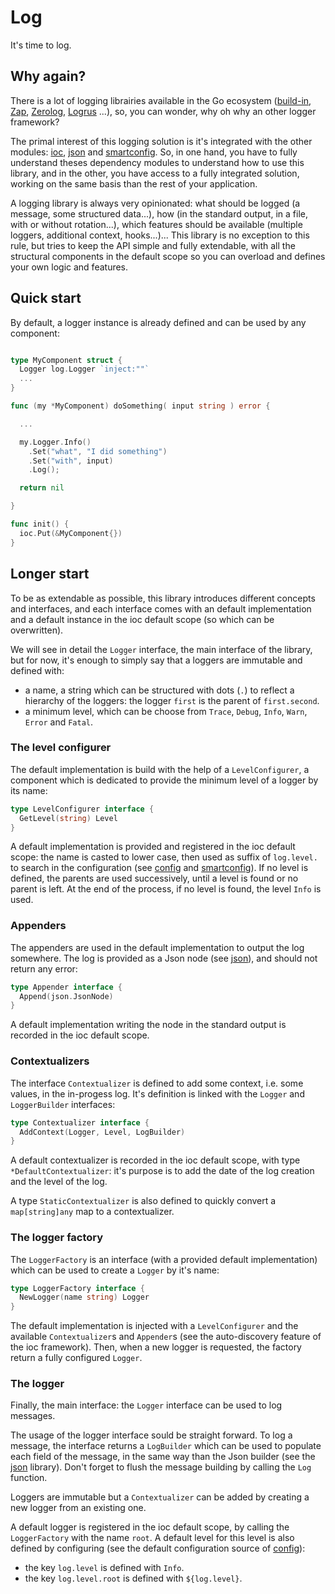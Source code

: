 
# Log

It's time to log.

## Why again?

There is a lot of logging librairies available in the Go ecosystem ([build-in](https://pkg.go.dev/log), [Zap](https://github.com/uber-go/zap), [Zerolog](https://github.com/rs/zerolog), [Logrus](https://github.com/sirupsen/logrus) ...), so, you can wonder, why oh why an other logger framework?

The primal interest of this logging solution is it's integrated with the other modules: [ioc](../ioc/README.md), [json](../json/README.md) and [smartconfig](../smartconfig/README.md). So, in one hand, you have to fully understand theses dependency modules to understand how to use this library, and in the other, you have access to a fully integrated solution, working on the same basis than the rest of your application.

A logging library is always very opinionated: what should be logged (a message, some structured data...), how (in the standard output, in a file, with or without rotation...), which features should be available (multiple loggers, additional context, hooks...)... This library is no exception to this rule, but tries to keep the API simple and fully extendable, with all the structural components in the default scope so you can overload and defines your own logic and features.

## Quick start

By default, a logger instance is already defined and can be used by any component:
```go

type MyComponent struct {
  Logger log.Logger `inject:""`
  ...
}

func (my *MyComponent) doSomething( input string ) error {

  ...

  my.Logger.Info()
    .Set("what", "I did something")
    .Set("with", input)
    .Log();

  return nil

}

func init() {
  ioc.Put(&MyComponent{})
}

```

## Longer start

To be as extendable as possible, this library introduces different concepts and interfaces, and each interface comes with an default implementation and a default instance in the ioc default scope (so which can be overwritten).

We will see in detail the `Logger` interface, the main interface of the library, but for now, it's enough to simply say that a loggers are immutable and defined with:
 * a name, a string which can be structured with dots (`.`) to reflect a hierarchy of the loggers: the logger `first` is the parent of `first.second`.
 * a minimum level, which can be choose from `Trace`, `Debug`, `Info`, `Warn`, `Error` and `Fatal`.

### The level configurer

The default implementation is build with the help of a `LevelConfigurer`, a component which is dedicated to provide the minimum level of a logger by its name:
```go
type LevelConfigurer interface {
  GetLevel(string) Level
}
```

A default implementation is provided and registered in the ioc default scope: the name is casted to lower case, then used as suffix of `log.level.` to search in the configuration (see [config](../config/README.md) and [smartconfig](../smartconfig/README.md)). If no level is defined, the parents are used successively, until a level is found or no parent is left. At the end of the process, if no level is found, the level `Info` is used.

### Appenders

The appenders are used in the default implementation to output the log somewhere. The log is provided as a Json node (see [json](../json/README.md)), and should not return any error:
```go
type Appender interface {
  Append(json.JsonNode)
}
```

A default implementation writing the node in the standard output is recorded in the ioc default scope.

### Contextualizers

The interface `Contextualizer` is defined to add some context, i.e. some values, in the in-progess log. It's definition is linked with the `Logger` and `LoggerBuilder` interfaces:
```go
type Contextualizer interface {
  AddContext(Logger, Level, LogBuilder)
}
```

A default contextualizer is recorded in the ioc default scope, with type `*DefaultContextualizer`: it's purpose is to add the date of the log creation and the level of the log.

A type `StaticContextualizer` is also defined to quickly convert a `map[string]any` map to a contextualizer.

### The logger factory

The `LoggerFactory` is an interface (with a provided default implementation) which can be used to create a `Logger` by it's name:
```go
type LoggerFactory interface {
  NewLogger(name string) Logger
}
```

The default implementation is injected with a `LevelConfigurer` and the available `Contextualizer`s and `Appender`s (see the auto-discovery feature of the ioc framework). Then, when a new logger is requested, the factory return a fully configured `Logger`.

### The logger

Finally, the main interface: the `Logger` interface can be used to log messages.

The usage of the logger interface sould be straight forward. To log a message, the interface returns a `LogBuilder` which can be used to populate each field of the message, in the same way than the Json builder (see the [json](../json/README.md) library). Don't forget to flush the message building by calling the `Log` function.

Loggers are immutable but a `Contextualizer` can be added by creating a new logger from an existing one.

A default logger is registered in the ioc default scope, by calling the `LoggerFactory` with the name `root`. A default level for this level is also defined by configuring (see the default configuration source of [config](../config/README.md)):
 * the key `log.level` is defined with `Info`.
 * the key `log.level.root` is defined with `${log.level}`.

